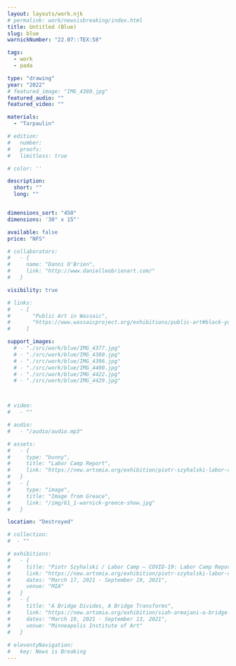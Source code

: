 ```yaml
---
layout: layouts/work.njk
# permalink: work/newsisbreaking/index.html
title: Untitled (Blue)
slug: blue
warnickNumber: "22.07::TEX:58"

tags:
  - work
  - pada

type: "drawing"
year: "2022"
# featured_image: "IMG_4380.jpg"
featured_audio: ""
featured_video: ""

materials: 
  - "Tarpaulin"

# edition: 
#   number: 
#   proofs: 
#   limitless: true

# color: ''

description:
  short: ""
  long: ""


dimensions_sort: "450"
dimensions: '30" x 15"'

available: false
price: "NFS"

# collaborators:
#   - {
#     name: "Danni O'Brien",
#     link: "http://www.danielleobrienart.com/"
#   }

visibility: true

# links:
#   - [
#       "Public Art in Wassaic",
#       "https://www.wassaicproject.org/exhibitions/public-art#block-yui_3_17_2_1_1635259463800_75918",
#     ]

support_images: 
  # - "./src/work/blue/IMG_4377.jpg"
  # - "./src/work/blue/IMG_4380.jpg"
  # - "./src/work/blue/IMG_4396.jpg"
  # - "./src/work/blue/IMG_4400.jpg"
  # - "./src/work/blue/IMG_4422.jpg"
  # - "./src/work/blue/IMG_4429.jpg"



# video:
#   - ""

# audio:
#   - "/audio/audio.mp3"

# assets: 
#   - {
#     type: "bunny",
#     title: "Labor Camp Report",
#     link: "https://new.artsmia.org/exhibition/piotr-szyhalski-labor-camp-covid-19-labor-camp-report"
#   }
#   - {
#     type: "image",
#     title: "Image from Greace",
#     link: "/img/61_1-warnick-greece-show.jpg"
#   }

location: "Destroyed"

# collection:
#  - ""

# exhibitions:
#   - {
#     title: "Piotr Szyhalski / Labor Camp – COVID-19: Labor Camp Report",
#     link: "https://new.artsmia.org/exhibition/piotr-szyhalski-labor-camp-covid-19-labor-camp-report",
#     dates: "March 17, 2021 - September 19, 2021",
#     venue: "MIA"
#   }
#   - {
#     title: "A Bridge Divides, A Bridge Transforms",
#     link: "https://new.artsmia.org/exhibition/siah-armajani-a-bridge-divides-a-bridge-transforms",
#     dates: "March 19, 2021 - September 13, 2021",
#     venue: "Minneapolis Institute of Art"
#   }
  
# eleventyNavigation:
#   key: News is Breaking
---
```

